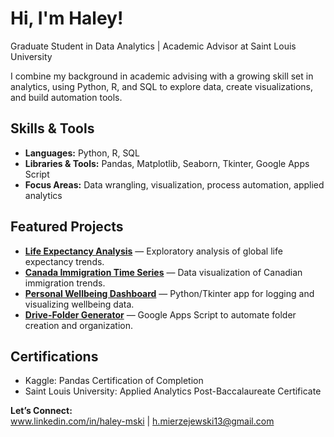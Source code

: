 # Hi, I'm Haley!

Graduate Student in Data Analytics | Academic Advisor at Saint Louis University  

I combine my background in academic advising with a growing skill set in analytics, using Python, R, and SQL to explore data, create visualizations, and build automation tools.  

## Skills & Tools
- **Languages:** Python, R, SQL  
- **Libraries & Tools:** Pandas, Matplotlib, Seaborn, Tkinter, Google Apps Script  
- **Focus Areas:** Data wrangling, visualization, process automation, applied analytics  

## Featured Projects
- [**Life Expectancy Analysis**](https://github.com/hmierz/Life-Expectancy-Predictions) — Exploratory analysis of global life expectancy trends.  
- [**Canada Immigration Time Series**](https://github.com/hmierz/Canadian-Immigration-Time-Series-Visualization) — Data visualization of Canadian immigration trends.
- [**Personal Wellbeing Dashboard**](https://github.com/hmierz/Personal-Wellbeing-Dashboard) — Python/Tkinter app for logging and visualizing wellbeing data. 
- [**Drive-Folder Generator**](https://github.com/hmierz/Drive-Folder-Generator) — Google Apps Script to automate folder creation and organization.   

## Certifications
- Kaggle: Pandas Certification of Completion  
- Saint Louis University: Applied Analytics Post-Baccalaureate Certificate  

**Let’s Connect:**  
www.linkedin.com/in/haley-mski | h.mierzejewski13@gmail.com
